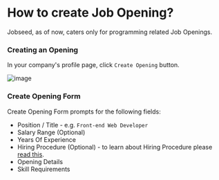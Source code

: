 # How to create Job Opening?
 
Jobseed, as of now, caters only for programming related Job Openings.

### Creating an Opening

In your company's profile page, click `Create Opening` button.

![image](/images/create-opening-button.jpg)

### Create Opening Form

Create Opening Form prompts for the following fields: 

- Position / Title - e.g.  `Front-end Web Developer`
- Salary Range (Optional)
- Years Of Experience
- Hiring Procedure (Optional) - to learn about Hiring Procedure please [read this](/guide/how-to-track-application-progress.html).
- Opening Details
- Skill Requirements

